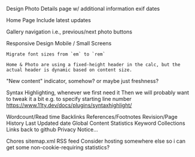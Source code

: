 Design
  Photo Details page w/ additional information
    exif dates

  Home Page
    Include latest updates

  Gallery navigation
    i.e., previous/next photo buttons

  Responsive Design
    Mobile / Small Screens

    Migrate font sizes from `em` to `rem`

    Home & Photo are using a fixed-height header in the calc, but the actual header is dynamic based on content size.

  "New content" indicator, somehow?
    or maybe just freshness?

  Syntax Highlighting, whenever we first need it
    Then we will probably want to tweak it a bit e.g. to specify starting  line number
    https://www.11ty.dev/docs/plugins/syntaxhighlight/

  Wordcount/Read time
  Backlinks
  References/Footnotes
  Revision/Page History
  Last Updated date
  Global Content Statistics
  Keyword Collections
  Links back to github
  Privacy Notice...

Chores
  sitemap.xml
  RSS feed
  Consider hosting somewhere else so i can get some non-cookie-requiring statistics?